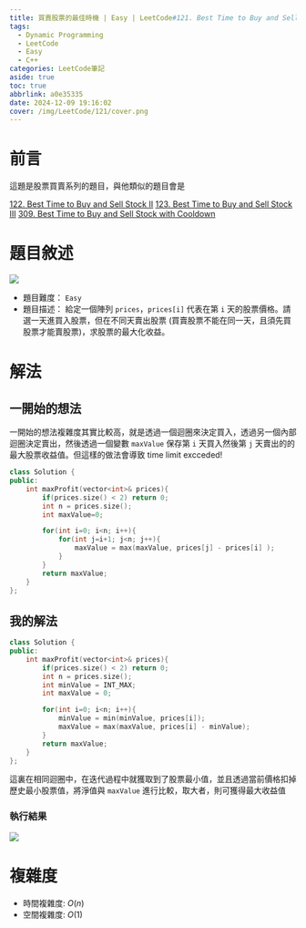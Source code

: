 ```yaml
---
title: 買賣股票的最佳時機 | Easy | LeetCode#121. Best Time to Buy and Sell Stock
tags:
  - Dynamic Programming
  - LeetCode
  - Easy
  - C++
categories: LeetCode筆記
aside: true
toc: true
abbrlink: a0e35335
date: 2024-12-09 19:16:02
cover: /img/LeetCode/121/cover.png
---
```


# 前言 

這題是股票買賣系列的題目，與他類似的題目會是 

[122. Best Time to Buy and Sell Stock II](https://leozzmc.github.io/posts/fcfb0850.html)
[123. Best Time to Buy and Sell Stock III](https://leozzmc.github.io/posts/cfc810b0.html)
[309. Best Time to Buy and Sell Stock with Cooldown](https://leozzmc.github.io/posts/c95a58c1.html)

# 題目敘述

![](/img/LeetCode/121/question.jpeg)

- 題目難度： `Easy`
- 題目描述： 給定一個陣列 `prices`，`prices[i]` 代表在第 `i` 天的股票價格。請選一天進買入股票，但在不同天賣出股票 (買賣股票不能在同一天，且須先買股票才能賣股票)，求股票的最大化收益。

# 解法

## 一開始的想法

一開始的想法複雜度其實比較高，就是透過一個迴圈來決定買入，透過另一個內部迴圈決定賣出，然後透過一個變數 `maxValue` 保存第 `i` 天買入然後第 `j` 天賣出的的最大股票收益值。但這樣的做法會導致 time limit excceded!

```c++
class Solution {
public:
    int maxProfit(vector<int>& prices){
        if(prices.size() < 2) return 0;
        int n = prices.size();
        int maxValue=0;

        for(int i=0; i<n; i++){
            for(int j=i+1; j<n; j++){
                maxValue = max(maxValue, prices[j] - prices[i] );
            }
        }
        return maxValue;
    }
};
```

## 我的解法

```c++
class Solution {
public:
    int maxProfit(vector<int>& prices){
        if(prices.size() < 2) return 0;
        int n = prices.size();
        int minValue = INT_MAX;
        int maxValue = 0;

        for(int i=0; i<n; i++){
            minValue = min(minValue, prices[i]);
            maxValue = max(maxValue, prices[i] - minValue);
        }
        return maxValue;
    }
};
```

這裏在相同迴圈中，在迭代過程中就獲取到了股票最小值，並且透過當前價格扣掉歷史最小股票值，將淨值與 `maxValue` 進行比較，取大者，則可獲得最大收益值

### 執行結果

![](/img/LeetCode/121/result.jpeg)

# 複雜度

- 時間複雜度: $O(n)$
- 空間複雜度: $O(1)$


